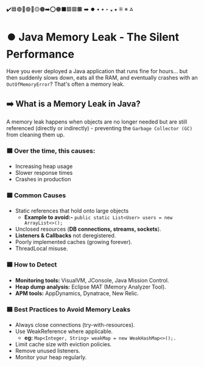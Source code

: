 ✔️🟦🟣🔵🟢🔴🟡🟠➡️⭕🟠⬛🟩🟪🟫 ➡️ ⏺️ • • ‣ ⁎ ⁕ ⁜ ※ ⁂

# ⏺️ Java Memory Leak - The Silent Performance

Have you ever deployed a Java application that runs fine for hours... but then suddenly slows down, eats all the RAM, and eventually crashes with an `OutOfMemoryError`? That's often a memory leak.

## ➡️ What is a Memory Leak in Java?

A memory leak happens when objects are no longer needed but are still referenced (directly or indirectly) - preventing the `Garbage Collector (GC)` from cleaning them up.

### 🟦 Over the time, this causes:

- Increasing heap usage
- Slower response times
- Crashes in production

### 🟦 Common Causes

- Static references that hold onto large objects
  - **Example to avoid:-** `public static List<User> users = new ArrayList<>();`
- Unclosed resources (**DB connections, streams, sockets**).
- **Listeners & Callbacks** not deregistered.
- Poorly implemented caches (growing forever).
- ThreadLocal misuse.

### 🟦 How to Detect

- **Monitoring tools:** VisualVM, JConsole, Java Mission Control.
- **Heap dump analysis:** Eclipse MAT (Memory Analyzer Tool).
- **APM tools:** AppDynamics, Dynatrace, New Relic.

### 🟦 Best Practices to Avoid Memory Leaks

- Always close connections (try-with-resources).
- Use WeakReference where applicable.
  - **eg:** `Map<Integer, String> weakMap = new WeakHashMap<>();.`
- Limit cache size with eviction policies.
- Remove unused listeners.
- Monitor your heap regularly.
